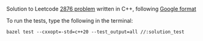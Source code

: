 Solution to Leetcode [2876 problem](https://leetcode.com/problems/count-visited-nodes-in-a-directed-graph/) written in C++, following [Google format](https://google.github.io/styleguide/cppguide)

To run the tests, type the following in the terminal:
```
bazel test --cxxopt=-std=c++20 --test_output=all //:solution_test
```